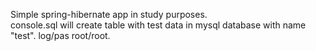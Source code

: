 Simple spring-hibernate app in study purposes.
<br>
console.sql will create table with test data in mysql  database with name "test". log/pas root/root.
